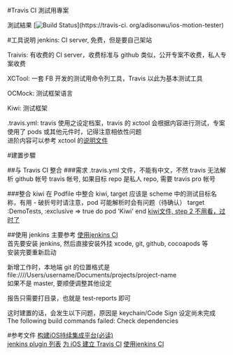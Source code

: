 #Travis CI 測試用專案

測試結果
[![Build Status](https://travis-ci.org/adisonwu/ios-motion-tester.png)](https://travis-ci.
org/adisonwu/ios-motion-tester)




#工具说明
jenkins: CI server, 免费，但是要自己架站  

Traivis: 有收费的 CI server，收费标准与 github 类似，公开专案不收费，私人专案收费  

XCTool: 一套 FB 开发的测试用命令列工具，Travis 以此为基本测试工具

OCMock: 测试框架语言  

Kiwi: 测试框架  

.travis.yml: travis 使用之设定档案，travis 的 xctool 会根据内容进行测试，专案使用了 pods 或其他元件时，记得注意相依性问题  
进阶内容可以参考 xctool 的[说明文件](http://docs.travis-ci.com/user/languages/objective-c/)


#建置步驟

##与 Travis CI 整合
###需求
	.travis.yml 文件，不能有中文，不然 travis 无法解析
	github 帐号
	travis 帐号, 如果目标 repo 是私人 repo, 需要 travis pro 帐号
	
###整合 kiwi
在 Podfile 中整合 kiwi, target 应该是 scheme 中的测试目标名称，有用 - 破折号时请注意，pod 可能解析时会有问题（待确认）
target :DemoTests, :exclusive => true do
  pod 'Kiwi'
end
[kiwi文件, step 2 不用看，过时了](https://github.com/kiwi-bdd/Kiwi/wiki/Getting-Started-with-Kiwi-2.0)
	

##使用 jenkins
主要参考 [使用jenkins CI](http://www.uml.org.cn/jchgj/201311111.asp)  
首先要安装 jenkins, 然后直接安装外挂 xcode, git, github, cocoapods 等  
安装完要重新启动  

新增工作时，本地端 git 的位置格式是 file:////Users/username/Documents/projects/project-name  
如果不是 master, 要顺便调整其他设定

报告只需要打目录，也就是 test-reports 即可

这时建置的话，会发生以下问题，原因是 keychain/Code Sign 设定尚未完成
The following build commands failed:
	Check dependencies




#参考文件
[构建iOS持续集成平台(必读)](http://www.uml.org.cn/jchgj/201311111.asp)  
[jenkins plugin 列表](https://wiki.jenkins-ci.org/display/JENKINS/Plugins)
[为 iOS 建立 Travis CI](http://objccn.io/issue-6-5/)
[使用jenkins CI](http://www.uml.org.cn/jchgj/201311111.asp)